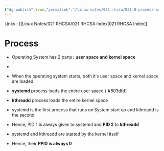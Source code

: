 ```yaml
---
{"dg-publish":true,"permalink":"/linux-notes/021-rhcsa/021-8-process-management/021-8-3-process-part-3/"}
---
```


Links : [[Linux Notes/021 RHCSA/021 RHCSA Index\|021 RHCSA Index]]

# Process 

- Operating System has 2 parts : **user space and kernel space**
- <style> .container {font-family: sans-serif; text-align: center;} .button-wrapper button {z-index: 1;height: 40px; width: 100px; margin: 10px;padding: 5px;} .excalidraw .App-menu_top .buttonList { display: flex;} .excalidraw-wrapper { height: 800px; margin: 50px; position: relative;} :root[dir="ltr"] .excalidraw .layer-ui__wrapper .zen-mode-transition.App-menu_bottom--transition-left {transform: none;} </style><script src="https://cdn.jsdelivr.net/npm/react@17/umd/react.production.min.js"></script><script src="https://cdn.jsdelivr.net/npm/react-dom@17/umd/react-dom.production.min.js"></script><script type="text/javascript" src="https://cdn.jsdelivr.net/npm/@excalidraw/excalidraw@0/dist/excalidraw.production.min.js"></script><div id="021-8-2_Process_part_3_2023-10-06_1628.47.excalidraw.md1"></div><script>(function(){const InitialData={"type":"excalidraw","version":2,"source":"https://github.com/zsviczian/obsidian-excalidraw-plugin/releases/tag/1.9.19","elements":[{"id":"ma-C0-AFvvanYhh8yF58A","type":"ellipse","x":-146.3719482421875,"y":-188.0947723388672,"width":305.8482666015625,"height":314.6118469238281,"angle":0,"strokeColor":"#1e1e1e","backgroundColor":"transparent","fillStyle":"hachure","strokeWidth":1,"strokeStyle":"solid","roughness":1,"opacity":100,"groupIds":[],"frameId":null,"roundness":{"type":2},"seed":826888783,"version":42,"versionNonce":1725502831,"isDeleted":false,"boundElements":null,"updated":1696589934923,"link":null,"locked":false},{"id":"O6KdEUq0NbKD0WmYEXHe6","type":"line","x":-168.2808837890625,"y":31.870590209960938,"width":359.305908203125,"height":148.98046875,"angle":0,"strokeColor":"#1e1e1e","backgroundColor":"transparent","fillStyle":"hachure","strokeWidth":1,"strokeStyle":"dashed","roughness":1,"opacity":100,"groupIds":[],"frameId":null,"roundness":{"type":2},"seed":1829932943,"version":63,"versionNonce":1363317057,"isDeleted":false,"boundElements":null,"updated":1696589948945,"link":null,"locked":false,"points":[[0,0],[359.305908203125,-148.98046875]],"lastCommittedPoint":null,"startBinding":null,"endBinding":null,"startArrowhead":null,"endArrowhead":null},{"id":"pSzdsgiA","type":"text","x":-88.5830078125,"y":161.82054138183594,"width":169.59983825683594,"height":25,"angle":0,"strokeColor":"#1e1e1e","backgroundColor":"transparent","fillStyle":"hachure","strokeWidth":1,"strokeStyle":"dashed","roughness":1,"opacity":100,"groupIds":[],"frameId":null,"roundness":null,"seed":1403909377,"version":39,"versionNonce":2092659617,"isDeleted":false,"boundElements":null,"updated":1696589964821,"link":null,"locked":false,"text":"Operating System","rawText":"Operating System","fontSize":20,"fontFamily":1,"textAlign":"left","verticalAlign":"top","baseline":17,"containerId":null,"originalText":"Operating System","lineHeight":1.25},{"id":"h4gOeWVo","type":"text","x":-74.135986328125,"y":-105.92134094238281,"width":106.79989624023438,"height":25,"angle":5.851830858635938,"strokeColor":"#1e1e1e","backgroundColor":"transparent","fillStyle":"hachure","strokeWidth":1,"strokeStyle":"dashed","roughness":1,"opacity":100,"groupIds":[],"frameId":null,"roundness":null,"seed":1905077057,"version":51,"versionNonce":1199022337,"isDeleted":false,"boundElements":null,"updated":1696589986066,"link":null,"locked":false,"text":"user space","rawText":"user space","fontSize":20,"fontFamily":1,"textAlign":"left","verticalAlign":"top","baseline":17,"containerId":null,"originalText":"user space","lineHeight":1.25},{"id":"GFslYRIX","type":"text","x":-27.7435302734375,"y":24.417098999023438,"width":119.85989379882812,"height":25,"angle":5.8002227281250125,"strokeColor":"#1e1e1e","backgroundColor":"transparent","fillStyle":"hachure","strokeWidth":1,"strokeStyle":"dashed","roughness":1,"opacity":100,"groupIds":[],"frameId":null,"roundness":null,"seed":2107938031,"version":55,"versionNonce":1255459887,"isDeleted":false,"boundElements":null,"updated":1696589981533,"link":null,"locked":false,"text":"kernel space","rawText":"kernel space","fontSize":20,"fontFamily":1,"textAlign":"left","verticalAlign":"top","baseline":17,"containerId":null,"originalText":"kernel space","lineHeight":1.25}],"appState":{"theme":"dark","viewBackgroundColor":"#ffffff","currentItemStrokeColor":"#1e1e1e","currentItemBackgroundColor":"transparent","currentItemFillStyle":"hachure","currentItemStrokeWidth":1,"currentItemStrokeStyle":"dashed","currentItemRoughness":1,"currentItemOpacity":100,"currentItemFontFamily":1,"currentItemFontSize":20,"currentItemTextAlign":"left","currentItemStartArrowhead":null,"currentItemEndArrowhead":"arrow","scrollX":347.78326416015625,"scrollY":402.5692138671875,"zoom":{"value":1},"currentItemRoundness":"round","gridSize":null,"gridColor":{"Bold":"#C9C9C9FF","Regular":"#EDEDEDFF"},"currentStrokeOptions":null,"previousGridSize":null,"frameRendering":{"enabled":true,"clip":true,"name":true,"outline":true}},"files":{}};InitialData.scrollToContent=true;App=()=>{const e=React.useRef(null),t=React.useRef(null),[n,i]=React.useState({width:void 0,height:void 0});return React.useEffect(()=>{i({width:t.current.getBoundingClientRect().width,height:t.current.getBoundingClientRect().height});const e=()=>{i({width:t.current.getBoundingClientRect().width,height:t.current.getBoundingClientRect().height})};return window.addEventListener("resize",e),()=>window.removeEventListener("resize",e)},[t]),React.createElement(React.Fragment,null,React.createElement("div",{className:"excalidraw-wrapper",ref:t},React.createElement(ExcalidrawLib.Excalidraw,{ref:e,width:n.width,height:n.height,initialData:InitialData,viewModeEnabled:!0,zenModeEnabled:!0,gridModeEnabled:!1})))},excalidrawWrapper=document.getElementById("021-8-2_Process_part_3_2023-10-06_1628.47.excalidraw.md1");ReactDOM.render(React.createElement(App),excalidrawWrapper);})();</script>
- When the operating system starts, both it's user space and kernel space are loaded
- **systemd** process loads the entire user space
{ #803dfd}

- **kthreadd** process loads the entire kernel space
- systemd is the first process that runs on System start up and kthreadd is the second
- Hence, PID 1 is always given to systemd and **PID 2** to **kthreadd**
- systemd and kthreadd are started by the kernel itself
- Hence, their **PPID is always 0**